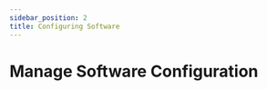 ```yaml
---
sidebar_position: 2
title: Configuring Software
---
```


# Manage Software Configuration

<!-- 
![Software Configuration](./img/register-server.jpg)

What:

Why:

When:

How: -->
